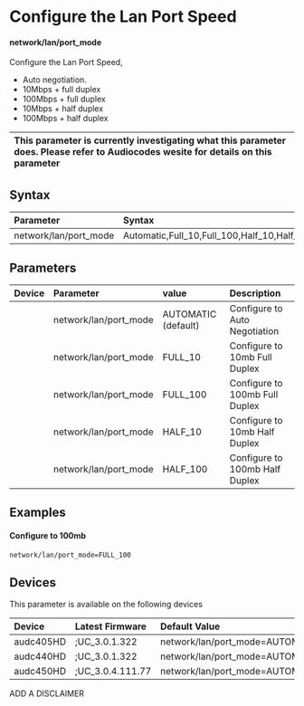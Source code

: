 ﻿---
description: Configure the Lan Port Speed
search:
    keywords: ['network','lan','port_mode']
---

# Configure the Lan Port Speed

#### network/lan/port_mode

Configure the Lan Port Speed,
 * Auto negotiation.
 * 10Mbps + full duplex
 * 100Mbps + full duplex
 * 10Mbps + half duplex
 * 100Mbps + half duplex 


| This parameter is currently investigating what this parameter does. Please refer to Audiocodes wesite for details on this parameter | 
| :--- |

## Syntax
| Parameter | Syntax |
| :--- | :--- |
|network/lan/port_mode | Automatic,Full_10,Full_100,Half_10,Half_100|

## Parameters
|Device|Parameter|value|Description|
|:---|:---|:---|:---|
|  | network/lan/port_mode | AUTOMATIC (default) | Configure to Auto Negotiation |
|  | network/lan/port_mode | FULL_10 | Configure to 10mb Full Duplex |
|  | network/lan/port_mode | FULL_100 | Configure to 100mb Full Duplex |
|  | network/lan/port_mode | HALF_10 | Configure to 10mb Half Duplex |
|  | network/lan/port_mode | HALF_100 | Configure to 100mb Half Duplex |

## Examples
#### Configure to 100mb

```
network/lan/port_mode=FULL_100
```

## Devices
This parameter is available on the following devices

| Device | Latest Firmware | Default Value |
|:---|:---|:---|
| audc405HD | ;UC_3.0.1.322 | network/lan/port_mode=AUTOMATIC 
| audc440HD | ;UC_3.0.1.322 | network/lan/port_mode=AUTOMATIC 
| audc450HD | ;UC_3.0.4.111.77 | network/lan/port_mode=AUTOMATIC 

ADD A DISCLAIMER
